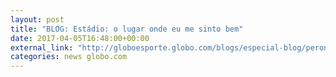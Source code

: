 ```yaml
---
layout: post
title: "BLOG: Estádio: o lugar onde eu me sinto bem"
date: 2017-04-05T16:48:00+00:00
external_link: "http://globoesporte.globo.com/blogs/especial-blog/peron-na-arquibancada/post/estadio-o-lugar-onde-eu-me-sinto-bem.html"
categories: news globo.com
---
```


